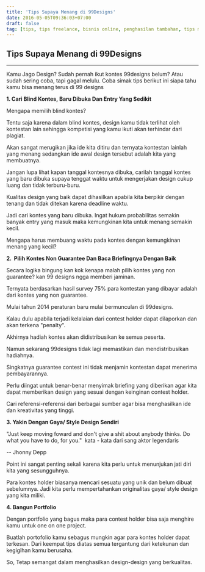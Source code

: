 ```yaml
---
title: 'Tips Supaya Menang di 99Designs'
date: 2016-05-05T09:36:03+07:00
draft: false
tag: [tips, tips freelance, bisnis online, penghasilan tambahan, tips menang 99designs]
---
```


## Tips Supaya Menang di 99Designs
----

Kamu Jago Design? Sudah pernah ikut kontes 99designs belum? Atau sudah sering coba, tapi gagal melulu. Coba simak tips berikut ini siapa tahu kamu bisa menang terus di 99 designs

**1. Cari Blind Kontes, Baru Dibuka Dan Entry Yang Sedikit**

Mengapa memilih blind kontes? 

Tentu saja karena dalam blind kontes, design kamu tidak terlihat oleh kontestan lain sehingga kompetisi yang kamu ikuti akan terhindar dari plagiat.

Akan sangat merugikan jika ide kita ditiru dan ternyata kontestan lainlah yang menang sedangkan ide awal design tersebut adalah kita yang membuatnya. 

Jangan lupa lihat kapan tanggal kontesnya dibuka, carilah tanggal kontes yang baru dibuka supaya tenggat waktu untuk mengerjakan design cukup luang dan tidak terburu-buru. 

Kualitas design yang baik dapat dihasilkan apabila kita berpikir dengan tenang dan tidak ditekan karena deadline waktu. 

Jadi cari kontes yang baru dibuka. Ingat hukum probabilitas semakin banyak entry yang masuk maka kemungkinan kita untuk menang semakin kecil. 

Mengapa harus membuang waktu pada kontes dengan kemungkinan menang yang kecil? 

**2.  Pilih Kontes Non Guarantee Dan Baca Briefingnya Dengan Baik** 

Secara logika bingung kan kok kenapa malah pilih kontes yang non guarantee? kan 99 designs ngga memberi jaminan. 

Ternyata berdasarkan hasil survey 75% para kontestan yang dibayar adalah dari kontes yang non guarantee. 

Mulai tahun 2014 peraturan baru mulai bermunculan di 99designs. 

Kalau dulu apabila terjadi kelalaian dari contest holder dapat dilaporkan dan akan terkena "penalty". 

Akhirnya hadiah kontes akan didistribusikan ke semua peserta. 

Namun sekarang 99designs tidak lagi memastikan dan mendistribusikan hadiahnya. 

Singkatnya guarantee contest ini tidak menjamin kontestan dapat menerima pembayarannya. 

Perlu diingat untuk benar-benar menyimak briefing yang diberikan agar kita dapat memberikan design yang sesuai dengan keinginan contest holder. 

Cari referensi-referensi dari berbagai sumber agar bisa menghasilkan ide dan kreativitas yang tinggi. 

**3. Yakin Dengan Gaya/ Style Design Sendiri** 

"Just keep moving foward and don't give a shit about anybody thinks. Do what you have to do, for you."  kata - kata dari sang aktor legendaris 

-- Jhonny Depp

Point ini sangat penting sekali karena kita perlu untuk menunjukan jati diri kita yang sesungguhnya. 

Para kontes holder biasanya mencari sesuatu yang unik dan belum dibuat sebelumnya. Jadi kita perlu mempertahankan originalitas gaya/ style design yang kita miliki. 

**4. Bangun Portfolio** 

Dengan portfolio yang bagus maka para contest holder bisa saja menghire kamu untuk one on one project. 

Buatlah portofolio kamu sebagus mungkin agar para kontes holder dapat terkesan. Dari keempat tips diatas semua tergantung dari ketekunan dan kegigihan kamu berusaha. 

So, Tetap semangat dalam menghasilkan design-design yang berkualitas.
